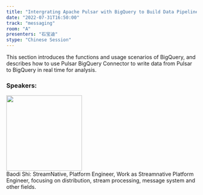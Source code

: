 ```yaml
---
title: "Intergrating Apache Pulsar with BigQuery to Build Data Pipeline"
date: "2022-07-31T16:50:00"
track: "messaging"
room: "A"
presenters: "石宝迪"
stype: "Chinese Session"
---
```

This section introduces the functions and usage scenarios of BigQuery, and describes how to use Pulsar BigQuery Connector to write data from Pulsar to BigQuery in real time for analysis.
 ### Speakers: 
 <img src="images/speaker/1205.png" width="200" /><br>Baodi Shi: StreamNative, Platform Engineer, Work as Streamnative Platform Engineer, focusing on distribution, stream processing, message system and other fields.

 